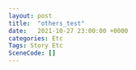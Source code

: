 ```yaml
---
layout: post
title:  "others_test"
date:   2021-10-27 23:00:00 +0000
categories: Etc
Tags: Story Etc
SceneCode: []
---
```

